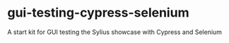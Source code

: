 # gui-testing-cypress-selenium
A start kit for GUI testing the Sylius showcase with Cypress and Selenium
